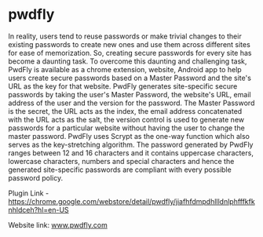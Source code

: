 # pwdfly
In reality, users tend to reuse passwords or make trivial changes to their existing passwords to create new ones and use them across different sites for ease of memorization. So, creating secure passwords for every site has become a daunting task. To overcome this daunting and challenging task, PwdFly is available as a chrome extension, website, Android app to help users create secure passwords based on a Master Password and the site's URL as the key for that website. PwdFly generates site-specific secure passwords by taking the user's Master Password, the website's URL, email address of the user and the version for the password. The Master Password is the secret, the URL acts as the index, the email address concatenated with the URL acts as the salt, the version control is used to generate new passwords for a particular website without having the user to change the master password. PwdFly uses Scrypt as the one-way function which also serves as the key-stretching algorithm. The password generated by PwdFly ranges between 12 and 16 characters and it contains uppercase characters, lowercase characters, numbers and special characters and hence the generated site-specific passwords are compliant with every possible password policy.

Plugin Link - https://chrome.google.com/webstore/detail/pwdfly/jiafhfdmpdhllldnlphfffkfknhldceh?hl=en-US

Website link: www.pwdfly.com
